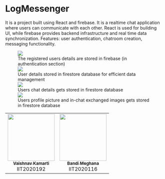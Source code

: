 # LogMessenger
It is a project built using React and firebase. It is a realtime chat application where users can communicate with each other.
React is used for building UI, while firebase provides backend infrastructure and real time data synchronization.
Features: user authentication, chatroom creation, messaging functionality.

<figure>
  <img src="https://github.com/vaishnav-192/LogMessenger/assets/76587671/5fb33c9f-f87a-4eec-b773-41dfc7afa6bb">
  <figcaption>The registered users details are stored in firebase (in authentication section)</figcaption>

  <img src="https://github.com/vaishnav-192/LogMessenger/assets/76587671/145247fc-2727-4979-a2a9-02c9ce56ffbc">
  <figcaption>User details stored in firestore database for efficient data management</figcaption>

  <img src="https://github.com/vaishnav-192/LogMessenger/assets/76587671/2d659dd8-7bd0-49c1-b680-1baa0d9586db">
  <figcaption>Users chat details gets stored in firestore database</figcaption>

  <img src="https://github.com/vaishnav-192/LogMessenger/assets/76587671/ffe8f7b3-26f8-4d06-b1fc-ee20729a03ae">
  <figcaption>Users profile picture and in-chat exchanged images gets stored in firestore database</figcaption>
</figure>

<table>
  <tr>
    <td align="center"><a href="https://github.com/vaishnav-192"><img src="https://avatars.githubusercontent.com/u/76587671?v=4" width="150px;" alt=""/><br /><sub><b>Vaishnav Kamarti</b></sub></a><br />IIT2020192</td>
    <td align="center"><a href="https://github.com/bandimeghana/"><img src="https://avatars.githubusercontent.com/u/76590483?v=4" width="150px;" alt=""/><br /><sub><b>Bandi Meghana</b></sub></a><br />IIT2020116</td>
 </tr>
</table>
